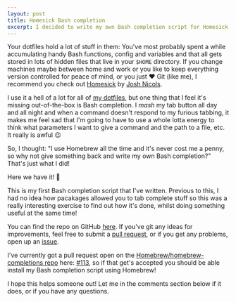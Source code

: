 ```yaml
---
layout: post
title: Homesick Bash completion
excerpt: I decided to write my own Bash completion script for Homesick.
---
```


Your dotfiles hold a lot of stuff in them: You've most probably spent a while accumulating handy Bash functions,
config and variables and that all gets stored in lots of hidden files that live in your `$HOME` directory. If you change
machines maybe between home and work or you like to keep everything version controlled for peace of mind, or you just
:heart: Git (like me), I recommend you check out [Homesick][homesick] by [Josh Nicols][josh-nicols].

I use it a hell of a lot for all of [my dotfiles][my-dotfiles], but one thing that I feel it's missing out-of-the-box
is Bash completion. I *mash* my tab button all day and all night and when a command doesn't respond to my furious
tabbing, it makes me feel sad that I'm going to have to use a whole lotta energy to think what parameters I want to
give a command and the path to a file, etc. It really is awful :wink:

So, I thought: "I use Homebrew all the time and it's never cost me a penny, so why not give something back and write
my own Bash completion?" That's just what I did!

Here we have it! :tada:

<script src="https://gist.github.com/MasterRoot24/10f692638ff6975bbc2550b4a37c561e.js"></script>

This is my first Bash completion script that I've written. Previous to this, I had no idea how pacakages allowed you to
tab complete stuff so this was a really interesting exercise to find out how it's done, whilst doing something useful
at the same time!

You can find the repo on GitHub [here][homesick-completion-repo]. If you've git any ideas for improvements, feel free
to submit a [pull request][pull-request], or if you get any problems, open up an [issue][issue].

I've currently got a pull request open on the [Homebrew/homebrew-completions repo][homebrew-completions] here:
[#113](https://github.com/Homebrew/homebrew-completions/pull/113), so if that get's accepted you should be able install
my Bash completion script using Homebrew!

I hope this helps someone out! Let me in the comments section below if it does, or if you have any questions.

[homesick]: https://github.com/technicalpickles/homesick
[josh-nicols]: https://github.com/technicalpickles
[my-dotfiles]: https://github.com/MasterRoot24/dotfiles
[homesick-completion-repo]: https://github.com/MasterRoot24/homesick-completion
[pull-request]: https://github.com/MasterRoot24/homesick-completion/pulls
[issue]: https://github.com/MasterRoot24/homesick-completion/issues
[homebrew-completions]: https://github.com/Homebrew/homebrew-completions
